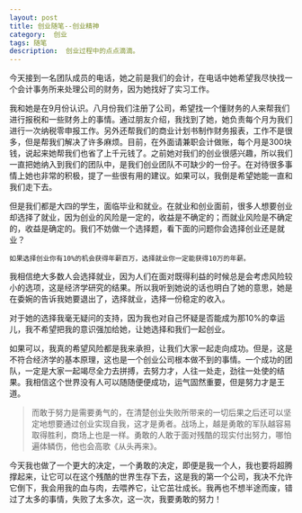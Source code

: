 ```yaml
---
layout: post
title: 创业随笔--创业精神
category:  创业
tags: 随笔
description:  创业过程中的点点滴滴。
---
```


今天接到一名团队成员的电话，她之前是我们的会计，在电话中她希望我尽快找一个会计事务所来处理公司的财务，因为她找好了实习工作。

我和她是在9月份认识。八月份我们注册了公司，希望找一个懂财务的人来帮我们进行报税和一些财务上的事情。通过朋友介绍，我找到了她，她负责每个月为我们进行一次纳税零申报工作。另外还帮我们的商业计划书制作财务报表，工作不是很多，但是帮我们解决了许多麻烦。目前，在外面请兼职会计做账，每个月是300块钱，说起来她帮我们也省了上千元钱了。之前她对我们的创业很感兴趣，所以我们一直把她纳入到我们的团队中，是我们创业团队不可缺少的一份子。在对待很多事情上她也非常的积极，提了一些很有用的建议。如果可以，我倒是希望她能一直和我们走下去。

但是我们都是大四的学生，面临毕业和就业。在就业和创业面前，很多人想要创业却选择了就业，因为创业的风险是一定的，收益是不确定的；而就业风险是不确定的，收益是确定的。我们不妨做一个选择题，看下面的问题你会选择创业还是就业？

    如果选择创业你有10%的机会获得年薪百万，选择就业你一定能获得10万的年薪。
    
我相信绝大多数人会选择就业，因为人们在面对既得利益的时候总是会考虑风险较小的选项，这是经济学研究的结果。所以我听到她说的话也明白了她的意思，她是在委婉的告诉我她要退出了，选择就业，选择一份稳定的收入。

对于她的选择我毫无疑问的支持，因为我也对自己怀疑是否能成为那10%的幸运儿，我不希望把我的意识强加给她，让她选择和我们一起创业。

如果可以，我真的希望风险都是我来承担，让我们大家一起走向成功。但是，这是不符合经济学的基本原理，这也是一个创业公司根本做不到的事情。一个成功的团队，一定是大家一起竭尽全力去拼搏，去努力才，人往一处走，劲往一处使的结果。我相信这个世界没有人可以随随便便成功，运气固然重要，但是努力才是王道。

>而敢于努力是需要勇气的，在清楚创业失败所带来的一切后果之后还可以坚定地想要通过创业实现自我，这才是勇者。战场上，越是勇敢的军队越容易取得胜利，商场上也是一样。勇敢的人敢于面对残酷的现实付出努力，哪怕遍体鳞伤，他也会高歌《从头再来》。

今天我也做了一个更大的决定，一个勇敢的决定，即便是我一个人，我也要将超腾撑起来，让它可以在这个残酷的世界生存下去，这是我的第一个公司，我决不允许它倒下，我会用我的血与肉，去喂养它，让它茁壮成长。我再也不想半途而废，错过了太多的事情，失败了太多次，这一次，我要勇敢的努力！
